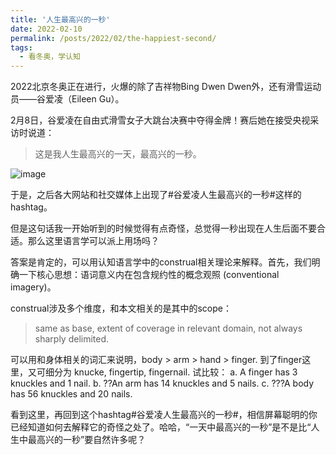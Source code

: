 ```yaml
---
title: '人生最高兴的一秒'
date: 2022-02-10
permalink: /posts/2022/02/the-happiest-second/
tags:
  - 看冬奥，学认知
---
```


2022北京冬奥正在进行，火爆的除了吉祥物Bing Dwen Dwen外，还有滑雪运动员——谷爱凌（Eileen Gu）。

2月8日，谷爱凌在自由式滑雪女子大跳台决赛中夺得金牌！赛后她在接受央视采访时说道：

>这是我人生最高兴的一天，最高兴的一秒。

![image](https://user-images.githubusercontent.com/87760877/153430572-57e758b3-052b-4563-bb82-0da3b10fd566.png)

于是，之后各大网站和社交媒体上出现了#谷爱凌人生最高兴的一秒#这样的hashtag。

但是这句话我一开始听到的时候觉得有点奇怪，总觉得一秒出现在人生后面不要合适。那么这里语言学可以派上用场吗？

答案是肯定的，可以用认知语言学中的construal相关理论来解释。首先，我们明确一下核心思想：语词意义内在包含规约性的概念观照 (conventional imagery)。

construal涉及多个维度，和本文相关的是其中的scope：

> same as base, extent of coverage in relevant domain, not always sharply delimited.

可以用和身体相关的词汇来说明，body > arm > hand > finger. 到了finger这里，又可细分为 knucke, fingertip, fingernail.
试比较：
a.	A finger has 3 knuckles and 1 nail.
b.	??An arm has 14 knuckles and 5 nails.
c.	???A body has 56 knuckles and 20 nails.

看到这里，再回到这个hashtag#谷爱凌人生最高兴的一秒#，相信屏幕聪明的你已经知道如何去解释它的奇怪之处了。哈哈，“一天中最高兴的一秒”是不是比“人生中最高兴的一秒”要自然许多呢？
